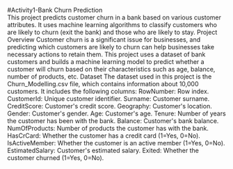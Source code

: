 #Activity1-Bank Churn Prediction  
This project predicts customer churn in a bank based on various customer attributes. It uses machine learning algorithms to classify customers who are likely to churn (exit the bank) and those who are likely to stay.
Project Overview
Customer churn is a significant issue for businesses, and predicting which customers are likely to churn can help businesses take necessary actions to retain them. This project uses a dataset of bank customers and builds a machine learning model to predict whether a customer will churn based on their characteristics such as age, balance, number of products, etc.
Dataset
The dataset used in this project is the Churn_Modelling.csv file, which contains information about 10,000 customers. 
It includes the following columns:
RowNumber: Row index.
CustomerId: Unique customer identifier.
Surname: Customer surname.
CreditScore: Customer's credit score.
Geography: Customer's location.
Gender: Customer's gender.
Age: Customer's age.
Tenure: Number of years the customer has been with the bank.
Balance: Customer's bank balance.
NumOfProducts: Number of products the customer has with the bank.
HasCrCard: Whether the customer has a credit card (1=Yes, 0=No).
IsActiveMember: Whether the customer is an active member (1=Yes, 0=No).
EstimatedSalary: Customer's estimated salary.
Exited: Whether the customer churned (1=Yes, 0=No).
